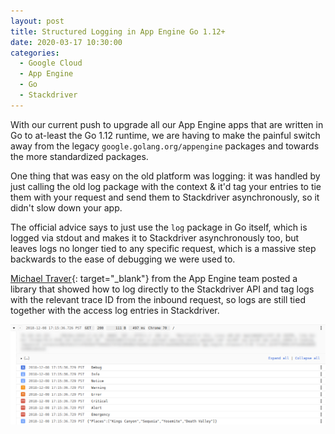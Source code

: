 ```yaml
---
layout: post
title: Structured Logging in App Engine Go 1.12+
date: 2020-03-17 10:30:00
categories:
  - Google Cloud
  - App Engine
  - Go
  - Stackdriver
---
```


With our current push to upgrade all our App Engine apps that are written in Go to at-least the Go 1.12 runtime, we are having to make the painful switch away from the legacy `google.golang.org/appengine` packages and towards the more standardized packages.

One thing that was easy on the old platform was logging: it was handled by just calling the old log package with the context & it'd tag your entries to tie them with your request and send them to Stackdriver asynchronously, so it didn't slow down your app.

The official advice says to just use the `log` package in Go itself, which is logged via stdout and makes it to Stackdriver asynchronously too, but leaves logs no longer tied to any specific request, which is a massive step backwards to the ease of debugging we were used to.

[Michael Traver](https://github.com/mtraver){: target="_blank"}&nbsp;from the App Engine team posted a library that showed how to log directly to the Stackdriver API and tag logs with the relevant trace ID from the inbound request, so logs are still tied together with the access log entries in Stackdriver.

![Image of Stackdriver Logs](https://github.com/mtraver/gaelog/raw/master/images/log_levels.png)